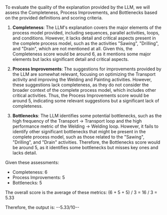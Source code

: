 To evaluate the quality of the explanation provided by the LLM, we will assess the Completeness, Process Improvements, and Bottlenecks based on the provided definitions and scoring criteria.

1. **Completeness**: The LLM's explanation covers the major elements of the process model provided, including sequences, parallel activities, loops, and conditions. However, it lacks detail and critical aspects present in the complete process model, such as the activities "Sawing", "Drilling", and "Drain", which are not mentioned at all. Given this, the Completeness score would be around 6, as it mentions some major elements but lacks significant detail and critical aspects.

2. **Process Improvements**: The suggestions for improvements provided by the LLM are somewhat relevant, focusing on optimizing the Transport activity and improving the Welding and Painting activities. However, these suggestions lack completeness, as they do not consider the broader context of the complete process model, which includes other critical activities. Thus, the Process Improvements score would be around 5, indicating some relevant suggestions but a significant lack of completeness.

3. **Bottlenecks**: The LLM identifies some potential bottlenecks, such as the high frequency of the Transport -> Transport loop and the high performance metric of the Welding -> Welding loop. However, it fails to identify other significant bottlenecks that might be present in the complete process model, such as those related to the "Sawing", "Drilling", and "Drain" activities. Therefore, the Bottlenecks score would be around 5, as it identifies some bottlenecks but misses key ones and lacks detail.

Given these assessments:
- Completeness: 6
- Process Improvements: 5
- Bottlenecks: 5

The overall score is the average of these metrics: (6 + 5 + 5) / 3 = 16 / 3 = 5.33

Therefore, the output is: --5.33/10--